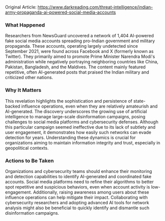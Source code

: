 Original Article: https://www.darkreading.com/threat-intelligence/indian-army-propaganda-ai-powered-social-media-accounts

### What Happened

Researchers from NewsGuard uncovered a network of 1,404 AI-powered fake social media accounts spreading pro-Indian government and military propaganda. These accounts, operating largely undetected since September 2021, were found across Facebook and X (formerly known as Twitter). They primarily aimed to promote Prime Minister Narendra Modi's administration while negatively portraying neighboring countries like China, Pakistan, Bangladesh, and the Maldives. The content mainly featured repetitive, often AI-generated posts that praised the Indian military and criticized other nations.

### Why It Matters

This revelation highlights the sophistication and persistence of state-backed influence operations, even when they are relatively amateurish and AI-generated. The discovery underscores the growing use of artificial intelligence to manage large-scale disinformation campaigns, posing challenges to social media platforms and cybersecurity defenses. Although this particular campaign seemed ineffective due to its lack of subtlety and user engagement, it demonstrates how easily such networks can evade detection for years. Understanding these dynamics is crucial for organizations aiming to maintain information integrity and trust, especially in geopolitical contexts.

### Actions to Be Taken

Organizations and cybersecurity teams should enhance their monitoring and detection capabilities to identify AI-generated and coordinated fake accounts. Social media platforms need to refine their algorithms to better spot repetitive and suspicious behaviors, even when account activity is low-engagement. Additionally, raising awareness among users about these influence operations can help mitigate their impact. Collaborating with cybersecurity researchers and adopting advanced AI tools for network analysis might also be beneficial to quickly identify and dismantle such disinformation campaigns.